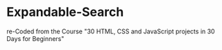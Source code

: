 # Expandable-Search
re-Coded from the Course "30 HTML, CSS and JavaScript projects in 30 Days for Beginners"
